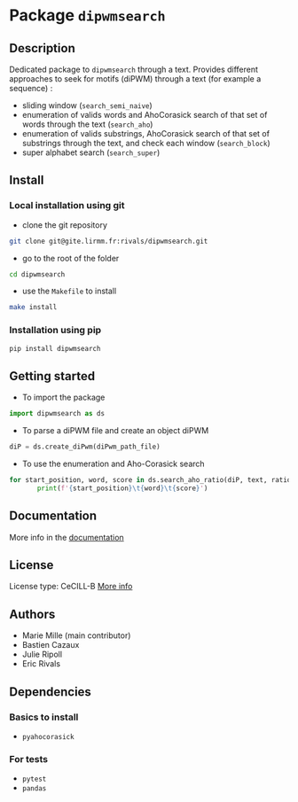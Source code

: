 # Package `dipwmsearch`

## Description
Dedicated package to `dipwmsearch` through a text. Provides different approaches to seek for motifs (diPWM) through a text (for example a sequence) :
- sliding window (`search_semi_naive`)
- enumeration of valids words and AhoCorasick search of that set of words through the text (`search_aho`)
- enumeration of valids substrings, AhoCorasick search of that set of substrings through the text, and check each window (`search_block`)
- super alphabet search (`search_super`)

## Install
### Local installation using git

- clone the git repository
```bash
git clone git@gite.lirmm.fr:rivals/dipwmsearch.git
```
- go to the root of the folder
```bash
cd dipwmsearch
```

- use the `Makefile` to install
```bash
make install
```

### Installation using pip

```bash
pip install dipwmsearch
```


## Getting started

- To import the package
```python
import dipwmsearch as ds
```

- To parse a diPWM file and create an object diPWM
```python
diP = ds.create_diPwm(diPwm_path_file)
```

- To use the enumeration and Aho-Corasick search
```python
for start_position, word, score in ds.search_aho_ratio(diP, text, ratio):
	   print(f'{start_position}\t{word}\t{score}')
```

## Documentation
More info in the [documentation](https://rivals.lirmm.net/dipwmsearch/)

## License
License type: CeCILL-B
[More info](https://cecill.info/licences/Licence_CeCILL-B_V1-en.html)

## Authors

- Marie Mille (main contributor)
- Bastien Cazaux
- Julie Ripoll
- Eric Rivals

## Dependencies
### Basics to install
- `pyahocorasick`

### For tests
- `pytest`
- `pandas`
